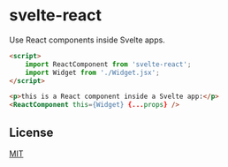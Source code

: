 # svelte-react

Use React components inside Svelte apps.

```html
<script>
	import ReactComponent from 'svelte-react';
	import Widget from './Widget.jsx';
</script>

<p>this is a React component inside a Svelte app:</p>
<ReactComponent this={Widget} {...props} />
```

## License

[MIT](LICENSE)
